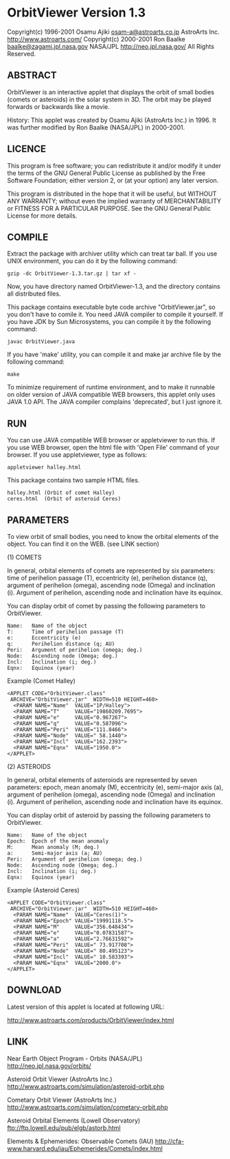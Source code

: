 OrbitViewer Version 1.3
============================

  Copyright(c) 1996-2001 Osamu Ajiki <osam-a@astroarts.co.jp>
    AstroArts Inc.  <http://www.astroarts.com/>
  Copyright(c) 2000-2001 Ron Baalke <baalke@zagami.jpl.nasa.gov>
    NASA/JPL  <http://neo.jpl.nasa.gov/>
  All Rights Reserved.


## ABSTRACT

OrbitViewer is an interactive applet that displays the orbit of small
bodies (comets or asteroids) in the solar system in 3D.  The orbit may
be played forwards or backwards like a movie.

History:
This applet was created by Osamu Ajiki (AstroArts Inc.) in 1996. It was
further modified by Ron Baalke (NASA/JPL) in 2000-2001.


## LICENCE

This program is free software; you can redistribute it and/or modify
it under the terms of the GNU General Public License as published by
the Free Software Foundation; either version 2, or (at your option)
any later version.

This program is distributed in the hope that it will be useful,
but WITHOUT ANY WARRANTY; without even the implied warranty of
MERCHANTABILITY or FITNESS FOR A PARTICULAR PURPOSE.  See the
GNU General Public License for more details.


## COMPILE

Extract the package with archiver utility which can treat tar ball.
If you use UNIX environment, you can do it by the following command:

    gzip -dc OrbitViewer-1.3.tar.gz | tar xf -

Now, you have directory named OrbitViewer-1.3, and the directory
contains all distributed files.

This package contains executable byte code archive "OrbitViewer.jar",
so you don't have to comile it.  You need JAVA compiler to compile it
yourself.  If you have JDK by Sun Microsystems, you can compile it by
the following command:

    javac OrbitViewer.java

If you have 'make' utility, you can compile it and make jar archive
file by the following command:

    make

To minimize requirement of runtime environment, and to make it
runnable on older version of JAVA compatible WEB browsers, this applet
only uses JAVA 1.0 API.  The JAVA compiler complains 'deprecated', but
I just ignore it.


## RUN

You can use JAVA compatible WEB browser or appletviewer to run this.
If you use WEB browser, open the html file with 'Open File' command of
your browser.  If you use appletviewer, type as follows:

    appletviewer halley.html

This package contains two sample HTML files.

    halley.html (Orbit of comet Halley)
    ceres.html  (Orbit of asteroid Ceres)


## PARAMETERS

To view orbit of small bodies, you need to know the orbital elements
of the object.  You can find it on the WEB. (see LINK section)

(1) COMETS

In general, orbital elements of comets are represented by six
parameters: time of perihelion passage (T), eccentricity (e),
perihelion distance (q), argument of perihelion (omega), ascending
node (Omega) and inclination (i).  Argument of perihelion, ascending
node and inclination have its equinox.

You can display orbit of comet by passing the following parameters to
OrbitViewer.

    Name:   Name of the object
    T:      Time of perihelion passage (T)
    e:      Eccentricity (e)
    q:      Perihelion distance (q; AU)
    Peri:   Argument of perihelion (omega; deg.)
    Node:   Ascending node (Omega; deg.)
    Incl:   Inclination (i; deg.)
    Eqnx:   Equinox (year)

Example (Comet Halley)

    <APPLET CODE="OrbitViewer.class"
     ARCHIVE="OrbitViewer.jar"  WIDTH=510 HEIGHT=460>
      <PARAM NAME="Name"  VALUE="1P/Halley">
      <PARAM NAME="T"     VALUE="19860209.7695">
      <PARAM NAME="e"     VALUE="0.967267">
      <PARAM NAME="q"     VALUE="0.587096">
      <PARAM NAME="Peri"  VALUE="111.8466">
      <PARAM NAME="Node"  VALUE=" 58.1440">
      <PARAM NAME="Incl"  VALUE="162.2393">
      <PARAM NAME="Eqnx"  VALUE="1950.0">
    </APPLET>

(2) ASTEROIDS

In general, orbital elements of asteroiods are represented by seven
parameters: epoch, mean anomaly (M), eccentricity (e), semi-major axis
(a), argument of perihelion (omega), ascending node (Omega) and
inclination (i).  Argument of perihelion, ascending node and
inclination have its equinox.

You can display orbit of asteroid by passing the following parameters
to OrbitViewer.

    Name:   Name of the object
    Epoch:  Epoch of the mean anomaly
    M:      Mean anomaly (M; deg.)
    a:      Semi-major axis (a; AU)
    Peri:   Argument of perihelion (omega; deg.)
    Node:   Ascending node (Omega; deg.)
    Incl:   Inclination (i; deg.)
    Eqnx:   Equinox (year)

Example (Asteroid Ceres)

    <APPLET CODE="OrbitViewer.class"
     ARCHIVE="OrbitViewer.jar"  WIDTH=510 HEIGHT=460>
      <PARAM NAME="Name"  VALUE="Ceres(1)">
      <PARAM NAME="Epoch" VALUE="19991118.5">
      <PARAM NAME="M"     VALUE="356.648434">
      <PARAM NAME="e"     VALUE="0.07831587">
      <PARAM NAME="a"     VALUE="2.76631592">
      <PARAM NAME="Peri"  VALUE=" 73.917708">
      <PARAM NAME="Node"  VALUE=" 80.495123">
      <PARAM NAME="Incl"  VALUE=" 10.583393">
      <PARAM NAME="Eqnx"  VALUE="2000.0">
    </APPLET>


## DOWNLOAD

Latest version of this applet is located at following URL:

  http://www.astroarts.com/products/OrbitViewer/index.html


## LINK

Near Earth Object Program - Orbits (NASA/JPL)
  http://neo.jpl.nasa.gov/orbits/

Asteroid Orbit Viewer (AstroArts Inc.)
  http://www.astroarts.com/simulation/asteroid-orbit.php

Cometary Orbit Viewer (AstroArts Inc.)
  http://www.astroarts.com/simulation/cometary-orbit.php

Asteroid Orbital Elements (Lowell Observatory)
  ftp://ftp.lowell.edu/pub/elgb/astorb.html

Elements & Ephemerides: Observable Comets (IAU)
  http://cfa-www.harvard.edu/iau/Ephemerides/Comets/index.html
